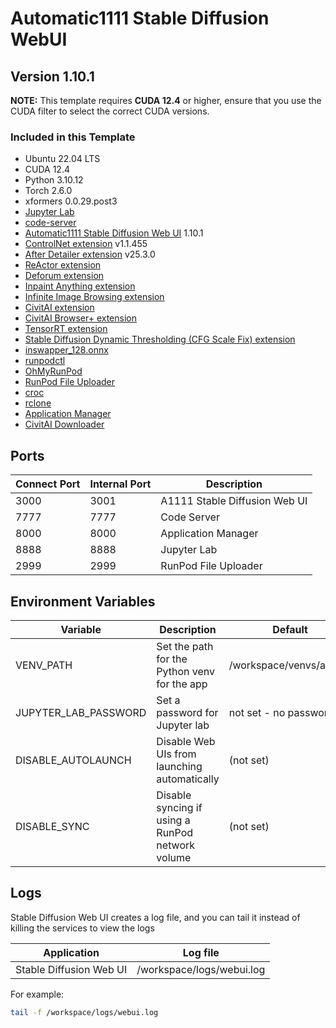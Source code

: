 # Automatic1111 Stable Diffusion WebUI

## Version 1.10.1

**NOTE:** This template requires **CUDA 12.4** or higher, ensure that you use the CUDA filter to select the correct CUDA versions.

### Included in this Template

* Ubuntu 22.04 LTS
* CUDA 12.4
* Python 3.10.12
* Torch 2.6.0
* xformers 0.0.29.post3
* [Jupyter Lab](https://github.com/jupyterlab/jupyterlab)
* [code-server](https://github.com/coder/code-server)
* [Automatic1111 Stable Diffusion Web UI](
  https://github.com/AUTOMATIC1111/stable-diffusion-webui) 1.10.1
* [ControlNet extension](
  https://github.com/Mikubill/sd-webui-controlnet) v1.1.455
* [After Detailer extension](
  https://github.com/Bing-su/adetailer) v25.3.0
* [ReActor extension](https://github.com/Gourieff/sd-webui-reactor)
* [Deforum extension](
  https://github.com/deforum-art/sd-webui-deforum)
* [Inpaint Anything extension](https://github.com/Uminosachi/sd-webui-inpaint-anything)
* [Infinite Image Browsing extension](https://github.com/zanllp/sd-webui-infinite-image-browsing)
* [CivitAI extension](https://github.com/civitai/sd_civitai_extension)
* [CivitAI Browser+ extension](https://github.com/BlafKing/sd-civitai-browser-plus)
* [TensorRT extension](https://github.com/NVIDIA/Stable-Diffusion-WebUI-TensorRT)
* [Stable Diffusion Dynamic Thresholding (CFG Scale Fix) extension](https://github.com/mcmonkeyprojects/sd-dynamic-thresholding)
* [inswapper_128.onnx](
  https://github.com/facefusion/facefusion-assets/releases/download/models/inswapper_128.onnx)
* [runpodctl](https://github.com/runpod/runpodctl)
* [OhMyRunPod](https://github.com/kodxana/OhMyRunPod)
* [RunPod File Uploader](https://github.com/kodxana/RunPod-FilleUploader)
* [croc](https://github.com/schollz/croc)
* [rclone](https://rclone.org/)
* [Application Manager](https://github.com/ashleykleynhans/app-manager)
* [CivitAI Downloader](https://github.com/ashleykleynhans/civitai-downloader)

## Ports

| Connect Port | Internal Port | Description                   |
|--------------|---------------|-------------------------------|
| 3000         | 3001          | A1111 Stable Diffusion Web UI |
| 7777         | 7777          | Code Server                   |
| 8000         | 8000          | Application Manager           |
| 8888         | 8888          | Jupyter Lab                   |
| 2999         | 2999          | RunPod File Uploader          |

## Environment Variables

| Variable             | Description                                      | Default                |
|----------------------|--------------------------------------------------|------------------------|
| VENV_PATH            | Set the path for the Python venv for the app     | /workspace/venvs/a1111 |
| JUPYTER_LAB_PASSWORD | Set a password for Jupyter lab                   | not set - no password  |
| DISABLE_AUTOLAUNCH   | Disable Web UIs from launching automatically     | (not set)              |
| DISABLE_SYNC         | Disable syncing if using a RunPod network volume | (not set)              |

## Logs

Stable Diffusion Web UI creates a log file, and you can tail it instead of
killing the services to view the logs

| Application             | Log file                     |
|-------------------------|------------------------------|
| Stable Diffusion Web UI | /workspace/logs/webui.log    |

For example:

```bash
tail -f /workspace/logs/webui.log
```
